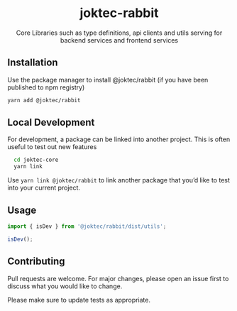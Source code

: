 <div align="center">
  <h1>joktec-rabbit</h1>
  <p>Core Libraries such as type definitions, api clients and utils serving for backend services and frontend services</p>
</div>

## Installation

Use the package manager to install @joktec/rabbit (if you have been published to npm registry)

```bash
yarn add @joktec/rabbit
```

## Local Development
For development, a package can be linked into another project. This is often useful to test out new features

```bash
  cd joktec-core
  yarn link
```

Use `yarn link @joktec/rabbit` to link another package that you’d like to test into your current project.

## Usage

```javascript
import { isDev } from '@joktec/rabbit/dist/utils';

isDev();
```

## Contributing

Pull requests are welcome. For major changes, please open an issue first to discuss what you would like to change.

Please make sure to update tests as appropriate.
